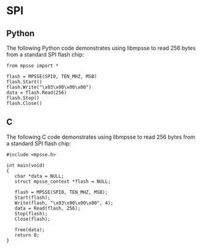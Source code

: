 # SPI #

## Python ##

The following Python code demonstrates using libmpsse to read 256 bytes from a standard SPI flash chip:

```
from mpsse import *

flash = MPSSE(SPI0, TEN_MHZ, MSB)
flash.Start()
flash.Write("\x03\x00\x00\x00")
data = flash.Read(256)
flash.Stop()
flash.Close()
```

## C ##

The following C code demonstrates using libmpsse to read 256 bytes from a standard SPI flash chip:

```
#include <mpsse.h>

int main(void)
{
   char *data = NULL;
   struct mpsse_context *flash = NULL;

   flash = MPSSE(SPI0, TEN_MHZ, MSB);
   Start(flash);
   Write(flash, "\x03\x00\x00\x00", 4);
   data = Read(flash, 256);
   Stop(flash);
   Close(flash);

   free(data);
   return 0;
}
```